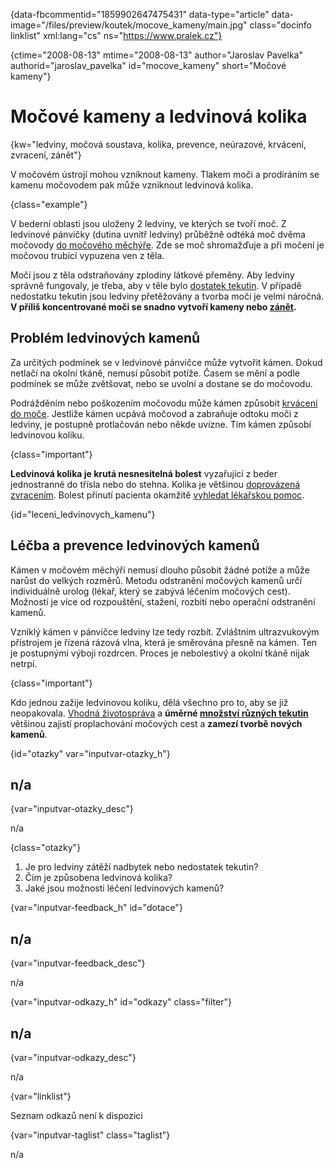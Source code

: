 
{data-fbcommentid="1859902647475431" data-type="article" data-image="/files/preview/koutek/mocove_kameny/main.jpg" class="docinfo linklist" xml:lang="cs" ns="https://www.pralek.cz"}

{ctime="2008-08-13" mtime="2008-08-13" author="Jaroslav Pavelka" authorid="jaroslav\_pavelka" id="mocove\_kameny" short="Močové kameny"}

# Močové kameny a ledvinová kolika

<!-- generated attribute kw by user_udpatekw.sh on 2020-04-17, do not edit -->

{kw="ledviny, močová soustava, kolika, prevence, neúrazové, krvácení, zvracení, zánět"}

V močovém ústrojí mohou vzniknout kameny. Tlakem moči a prodíráním se kamenu močovodem pak může vzniknout ledvinová kolika.

{class="example"}

V bederní oblasti jsou uloženy 2 ledviny, ve kterých se tvoří moč. Z ledvinové pánvičky (dutina uvnitř ledviny) průběžně odtéká moč dvěma močovody [do močového měchýře][1]. Zde se moč shromažďuje a při močení je močovou trubicí vypuzena ven z těla.

Močí jsou z těla odstraňovány zplodiny látkové přeměny. Aby ledviny správně fungovaly, je třeba, aby v těle bylo [dostatek tekutin][2]. V případě nedostatku tekutin jsou ledviny přetěžovány a tvorba moči je velmi náročná. **V příliš koncentrované moči se snadno vytvoří kameny nebo [zánět][3].**

## Problém ledvinových kamenů

Za určitých podmínek se v ledvinové pánvičce může vytvořit kámen. Dokud netlačí na okolní tkáně, nemusí působit potíže. Časem se mění a podle podmínek se může zvětšovat, nebo se uvolní a dostane se do močovodu.

Podrážděním nebo poškozením močovodu může kámen způsobit [krvácení do moče][4]. Jestliže kámen ucpává močovod a zabraňuje odtoku moči z ledviny, je postupně protlačován nebo někde uvízne. Tím kámen způsobí ledvinovou koliku.

{class="important"}

**Ledvinová kolika je krutá nesnesitelná bolest** vyzařující z beder jednostranně do třísla nebo do stehna. Kolika je většinou [doprovázená zvracením][5]. Bolest přinutí pacienta okamžitě [vyhledat lékařskou pomoc][6].

{id="leceni\_ledvinovych\_kamenu"}

## Léčba a prevence ledvinových kamenů

Kámen v močovém měchýři nemusí dlouho působit žádné potíže a může narůst do velkých rozměrů. Metodu odstranění močových kamenů určí individuálně urolog (lékař, který se zabývá léčením močových cest). Možností je více od rozpouštění, stažení, rozbití nebo operační odstranění kamenů.

Vzniklý kámen v pánvičce ledviny lze tedy rozbít. Zvláštním ultrazvukovým přístrojem je řízená rázová vlna, která je směrována přesně na kámen. Ten je postupnými výboji rozdrcen. Proces je nebolestivý a okolní tkáně nijak netrpí.

{class="important"}

Kdo jednou zažije ledvinovou koliku, dělá všechno pro to, aby se již neopakovala. [Vhodná životospráva][7] a **úměrné [množství různých tekutin][8]** většinou zajistí proplachování močových cest a **zamezí tvorbě nových kamenů**. 

{id="otazky" var="inputvar-otazky_h"}

## n/a

{var="inputvar-otazky_desc"}

n/a

{class="otazky"}

  1. Je pro ledviny zátěží nadbytek nebo nedostatek tekutin?
  2. Čím je způsobena ledvinová kolika?
  3. Jaké jsou možnosti léčení ledvinových kamenů?

{var="inputvar-feedback_h" id="dotace"}

## n/a

{var="inputvar-feedback_desc"}

n/a

{var="inputvar-odkazy_h" id="odkazy" class="filter"}

## n/a

{var="inputvar-odkazy_desc"}

n/a

{var="linklist"}

Seznam odkazů není k dispozici

{var="inputvar-taglist" class="taglist"}

n/a

 [1]: zanet_mocoveho_mechyre
 [2]: teplota
 [3]: mikroorganizmy
 [4]: mytus_o_rakovine
 [5]: funkcni_poruchy_traveni
 [6]: nalehavost_lekarskeho_vysetreni
 [7]: stravovaci_navyky
 [8]: prijem_tekutin

